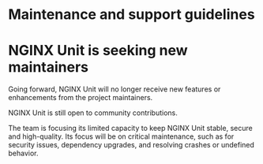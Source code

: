 # Maintenance and support guidelines

# NGINX Unit is seeking new maintainers

Going forward, NGINX Unit will no longer receive new features or
enhancements from the project maintainers.

NGINX Unit is still open to community contributions.

The team is focusing its limited capacity to keep NGINX Unit stable,
secure and high-quality. Its focus will be on critical maintenance, such
as for security issues, dependency upgrades, and resolving crashes or
undefined behavior.
